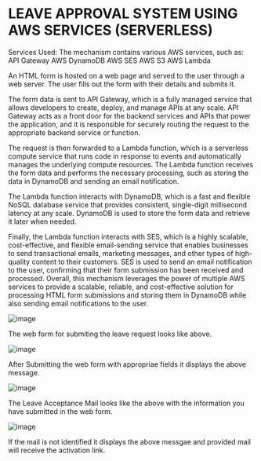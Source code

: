 # LEAVE APPROVAL SYSTEM USING AWS SERVICES (SERVERLESS)
Services Used: 
The mechanism contains various AWS services, such as:
API Gateway
AWS DynamoDB
AWS SES
AWS S3 
AWS Lambda

An HTML form is hosted on a web page and served to the user through a web server. The user fills out the form with their details and submits it.

The form data is sent to API Gateway, which is a fully managed service that allows developers to create, deploy, and manage APIs at any scale. API Gateway acts as a front door for the backend services and APIs that power the application, and it is responsible for securely routing the request to the appropriate backend service or function.

The request is then forwarded to a Lambda function, which is a serverless compute service that runs code in response to events and automatically manages the underlying compute resources. The Lambda function receives the form data and performs the necessary processing, such as storing the data in DynamoDB and sending an email notification.

The Lambda function interacts with DynamoDB, which is a fast and flexible NoSQL database service that provides consistent, single-digit millisecond latency at any scale. DynamoDB is used to store the form data and retrieve it later when needed.


Finally, the Lambda function interacts with SES, which is a highly scalable, cost-effective, and flexible email-sending service that enables businesses to send transactional emails, marketing messages, and other types of high-quality content to their customers. SES is used to send an email notification to the user, confirming that their form submission has been received and processed. Overall, this mechanism leverages the power of multiple AWS services to provide a scalable, reliable, and cost-effective solution for processing HTML form submissions and storing them in DynamoDB while also sending email notifications to the user.

![image](https://github.com/AshwakBommidi/CLOUD-AND-SERVERLESS-COMPUTING/assets/110450058/8750cdd3-5796-464d-9fe4-b9600fed0c51)

The web form for submiting the leave request looks like above.

![image](https://github.com/AshwakBommidi/CLOUD-AND-SERVERLESS-COMPUTING/assets/110450058/e2f37a9a-9e58-4354-b02c-5ebb2950273d)

After Submitting the web form with appropriae fields it displays the above message.

![image](https://github.com/AshwakBommidi/CLOUD-AND-SERVERLESS-COMPUTING/assets/110450058/b561ed6f-7be1-4bb7-8f68-d0599f7f71bf)

The Leave Acceptance Mail looks like the above with the information you have submitted in the web form.

![image](https://github.com/AshwakBommidi/CLOUD-AND-SERVERLESS-COMPUTING/assets/110450058/228ec812-c6b5-4f16-b0df-cc86ddd4b0da)

If the mail is not identified it displays the above messgae and provided mail will receive the activation link.




